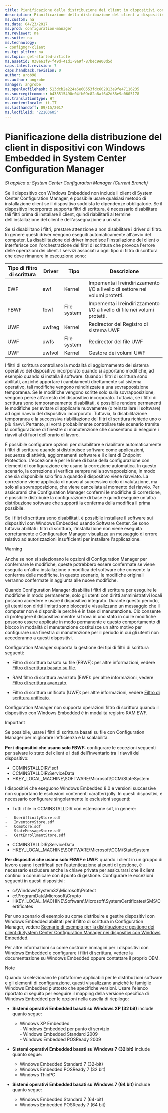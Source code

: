 ```yaml
---
title: Pianificazione della distribuzione dei client in dispositivi con Windows Embedded | Microsoft Docs
description: Pianificazione della distribuzione del client a dispositivi con Windows Embedded in System Center Configuration Manager.
ms.custom: na
ms.date: 04/23/2017
ms.prod: configuration-manager
ms.reviewer: na
ms.suite: na
ms.technology:
- configmgr-client
ms.tgt_pltfrm: na
ms.topic: get-started-article
ms.assetid: 038e61f9-f49d-41d1-9a9f-87bec9e00d5d
caps.latest.revision: 7
caps.handback.revision: 0
author: arob98
ms.author: angrobe
manager: angrobe
ms.openlocfilehash: 513dcb2a224a6e60553fdc602813e9fe47116235
ms.sourcegitcommit: b438515490e04fb09c82a8af642d38e9a0605178
ms.translationtype: HT
ms.contentlocale: it-IT
ms.lasthandoff: 09/15/2017
ms.locfileid: "22103605"
---
```

# <a name="planning-for-client-deployment-to-windows-embedded-devices-in-system-center-configuration-manager"></a>Pianificazione della distribuzione del client in dispositivi con Windows Embedded in System Center Configuration Manager

*Si applica a: System Center Configuration Manager (Current Branch)*

<a name="BKMK_DeployClientEmbedded"></a> Se il dispositivo con Windows Embedded non include il client di System Center Configuration Manager, è possibile usare qualsiasi metodo di installazione client se il dispositivo soddisfa le dipendenze obbligatorie. Se il dispositivo incorporato supporta filtri di scrittura, è necessario disabilitare tali filtri prima di installare il client, quindi riabilitarli al termine dell'installazione del client e dell'assegnazione a un sito.  

 Se si disabilitano i filtri, prestare attenzione a non disabilitare i driver di filtro. In genere questi driver vengono eseguiti automaticamente all'avvio del computer. La disabilitazione dei driver impedisce l'installazione del client o interferisce con l'orchestrazione dei filtri di scrittura che provoca l'errore delle operazioni dei client. I servizi associati a ogni tipo di filtro di scrittura che deve rimanere in esecuzione sono:  

|Tipo di filtro di scrittura|Driver|Tipo|Descrizione|  
|-----------------------|------------|----------|-----------------|  
|EWF|ewf|Kernel|Impementa il reindirizzamento I/O a livello di settore nei volumi protetti.|  
|FBWF|fbwf|File system|Impementa il reindirizzamento I/O a livello di file nei volumi protetti.|  
|UWF|uwfreg|Kernel|Redirector del Registro di sistema UWF|  
|UWF|uwfs|File system|Redirector del file UWF|  
|UWF|uwfvol|Kernel|Gestore dei volumi UWF|  

 I filtri di scrittura controllano la modalità di aggiornamento del sistema operativo del dispositivo incorporato quando si apportano modifiche, ad esempio quando si installa il software. Quando i filtri di scrittura sono abilitati, anziché apportare i cambiamenti direttamente sul sistema operativo, tali modifiche vengono reindirizzate a una sovrapposizione temporanea. Se le modifiche vengono scritte solo sulla sovrapposizione, vengono perse all'arresto del dispositivo incorporato. Tuttavia, se i filtri di scrittura sono temporaneamente disabilitati, è possibile rendere permanenti le modifiche per evitare di applicarle nuovamente (o reinstallare il software) ad ogni riavvio del dispositivo incorporato. Tuttavia, la disabilitazione temporanea e la successiva riabilitazione dei filtri di scrittura richiede uno o più riavvi. Pertanto, si vorrà probabilmente controllare tale scenario tramite la configurazione di finestre di manutenzione che consentano di eseguire i riavvii al di fuori dell'orario di lavoro.  

 È possibile configurare opzioni per disabilitare e riabilitare automaticamente i filtri di scrittura quando si distribuisce software come applicazioni, sequenze di attività, aggiornamenti software e il client di Endpoint Protection. L'eccezione è per le linee di base della configurazione con elementi di configurazione che usano la correzione automatica. In questo scenario, la correzione si verifica sempre nella sovrapposizione, in modo che sia disponibile solo fino a quando il dispositivo viene riavviato. La correzione viene applicata di nuovo al successivo ciclo di valutazione, ma solo alla sovrapposizione, che viene cancellata al momento del riavvio. Per assicurarsi che Configuration Manager confermi le modifiche di correzione, è possibile distribuire la configurazione di base e quindi eseguire un'altra distribuzione software che supporti la conferma della modifica il prima possibile.  

 Se i filtri di scrittura sono disabilitati, è possibile installare il software sui dispositivi con Windows Embedded usando Software Center. Se sono tuttavia abilitati i filtri di scrittura, l'installazione non viene eseguita correttamente e Configuration Manager visualizza un messaggio di errore relativo ad autorizzazioni insufficienti per installare l'applicazione.  

> [!WARNING]  
>  Anche se non si selezionano le opzioni di Configuration Manager per confermare le modifiche, queste potrebbero essere confermate se viene eseguita un'altra installazione o modifica del software che consente la conferma delle modifiche. In questo scenario, le modifiche originali verranno confermate in aggiunta alle nuove modifiche.  

 Quando Configuration Manager disabilita i filtri di scrittura per eseguire le modifiche in modo permanente, solo gli utenti con diritti amministrativi locali possono accedere e usare il dispositivo integrato. Durante questo periodo, gli utenti con diritti limitati sono bloccati e visualizzano un messaggio che il computer non è disponibile perché è in fase di manutenzione. Ciò consente di proteggere il dispositivo mentre si trova in uno stato in cui le modifiche possono essere applicate in modo permanente e questo comportamento di blocco in modalità di manutenzione costituisce un altro motivo per configurare una finestra di manutenzione per il periodo in cui gli utenti non accederanno a questi dispositivi.  

 Configuration Manager supporta la gestione dei tipi di filtri di scrittura seguenti:  

-   Filtro di scrittura basato su file (FBWF): per altre informazioni, vedere [Filtro di scrittura basato su file](http://go.microsoft.com/fwlink/?LinkID=204717).  

-   RAM filtro di scrittura avanzato (EWF): per altre informazioni, vedere [Filtro di scrittura avanzato](http://go.microsoft.com/fwlink/?LinkId=204718).  

-   Filtro di scrittura unificato (UWF): per altre informazioni, vedere [Filtro di scrittura unificato](http://go.microsoft.com/fwlink/?LinkId=309236).  

 Configuration Manager non supporta operazioni filtro di scrittura quando il dispositivo con Windows Embedded è in modalità registro RAM EWF.  

> [!IMPORTANT]  
>  Se possibile, usare i filtri di scrittura basati su file con Configuration Manager per migliorare l'efficienza e la scalabilità.
>
> **Per i dispositivi che usano solo FBWF:** configurare le eccezioni seguenti per salvare lo stato del client e i dati dell'inventario tra i riavvii del dispositivo:  
>   
>  -   CCMINSTALLDIR\\*.sdf  
> -   CCMINSTALLDIR\ServiceData  
> -   HKEY_LOCAL_MACHINE\SOFTWARE\Microsoft\CCM\StateSystem  
>   
>  I dispositivi che eseguono Windows Embedded 8.0 e versioni successive non supportano le esclusioni contenenti caratteri jolly. In questi dispositivi, è necessario configurare singolarmente le esclusioni seguenti:  
>   
>  -   Tutti i file in CCMINSTALLDIR con estensione sdf, in genere:  
>   
>     -   UserAffinityStore.sdf  
>     -   InventoryStore.sdf  
>     -   CcmStore.sdf  
>     -   StateMessageStore.sdf  
>     -   CertEnrollmentStore.sdf  
> -   CCMINSTALLDIR\ServiceData  
> -   HKEY_LOCAL_MACHINE\SOFTWARE\Microsoft\CCM\StateSystem  
>   
> **Per dispositivi che usano solo FBWF e UWF:** quando i client in un gruppo di lavoro usano i certificati per l'autenticazione ai punti di gestione, è necessario escludere anche la chiave privata per assicurarsi che il client continui a comunicare con il punto di gestione. Configurare le eccezioni seguenti in questi dispositivi:  
>   
>  -   c:\Windows\System32\Microsoft\Protect  
> -   c:\ProgramData\Microsoft\Crypto  
> -   HKEY_LOCAL_MACHINE\Software\Microsoft\SystemCertificates\SMS\Certificates  

 Per uno scenario di esempio su come distribuire e gestire dispositivi con Windows Embedded abilitati per il filtro di scrittura in Configuration Manager, vedere [Scenario di esempio per la distribuzione e gestione dei client di System Center Configuration Manager nei dispositivi con Windows Embedded](../../../../core/clients/deploy/example-scenario-for-deploying-and-managing-clients-on-windows-embedded-devices.md).  

 Per altre informazioni su come costruire immagini per i dispositivi con Windows Embedded e configurare i filtri di scrittura, vedere la documentazione su Windows Embedded oppure contattare il proprio OEM.  

> [!NOTE]  
>  Quando si selezionano le piattaforme applicabili per le distribuzioni software e gli elementi di configurazione, questi visualizzano anziché le famiglie Windows Embedded piuttosto che specifiche versioni. Usare l'elenco riportato di seguito per eseguire il mapping della versione specifica di Windows Embedded per le opzioni nella casella di riepilogo:  
>   
>  -   **Sistemi operativi Embedded basati su Windows XP (32 bit)** include quanto segue:  
>   
>      -   Windows XP Embedded  
>     -   Windows Embedded per punto di servizio  
>     -   Windows Embedded Standard 2009  
>     -   Windows Embedded POSReady 2009  
> -   **Sistemi operativi Embedded basati su Windows 7 (32 bit)** include quanto segue:  
>   
>      -   Windows Embedded Standard 7 (32-bit)  
>     -   Windows Embedded POSReady 7 (32 bit)  
>     -   Windows ThinPC  
> -   **Sistemi operativi Embedded basati su Windows 7 (64 bit)** include quanto segue:  
>   
>      -   Windows Embedded Standard 7 (64-bit)  
>     -   Windows Embedded POSReady 7 (64 bit)
